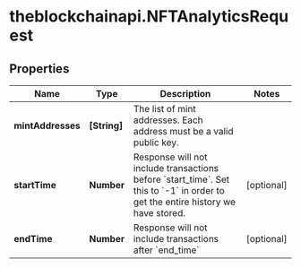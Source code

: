 # theblockchainapi.NFTAnalyticsRequest

## Properties

Name | Type | Description | Notes
------------ | ------------- | ------------- | -------------
**mintAddresses** | **[String]** | The list of mint addresses. Each address must be a valid public key. | 
**startTime** | **Number** | Response will not include transactions before &#x60;start_time&#x60;. Set this to &#x60;-1&#x60; in order to get the entire history we have stored.  | [optional] 
**endTime** | **Number** | Response will not include transactions after &#x60;end_time&#x60;   | [optional] 


